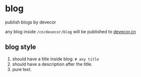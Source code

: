 # blog
publish blogs by devecor

any blog inside `/cn/devecor/blog` will be published to [devecor.cn](http://www.devecor.cn)

## blog style

1. should have a title inside blog: `# any title`
2. should have a description after the title.
3. pure text.